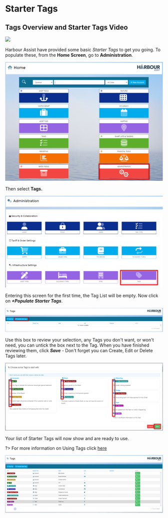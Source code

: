 # Starter Tags

## Tags Overview and Starter Tags Video

<a href="https://vimeo.com/702923665" target="_blank"> <img src="https://i.vimeocdn.com/filter/overlay?src0=https%3A%2F%2Fi.vimeocdn.com%2Fvideo%2F1420109408-5d806aa4df73dd6df5bcf29583b055c64b8c7a0c002c1efe0a11494346c4e028-d_295x166&src1=http%3A%2F%2Ff.vimeocdn.com%2Fp%2Fimages%2Fcrawler_play.png" /> </a>

Harbour Assist have provided some basic *Starter Tags* to get you going.  To populate these, from the **Home Screen**, go to **Administration**.

![image-20220311115356182](image-20220311115356182.png)

Then select **Tags.**

![image-20220308161019391](image-20220308161019391.png)

Entering this screen for the first time, the Tag List will be empty. Now click on ***+Populate Starter Tags***.

![image-20220314150713515](image-20220314150713515.png)

Use this box to review your selection, any Tags you don't want, or won't need, you can untick the box next to the Tag.  When you have finished reviewing them, click ***Save*** - Don't forget you can Create, Edit or Delete Tags later.

![image-20220314151957109](image-20220314151957109.png)

Your list of Starter Tags will now show and are ready to use.

?> For more information on Using Tags click [here](Tagging/UsingTags.md)

![image-20220314152257717](image-20220314152257717.png)
